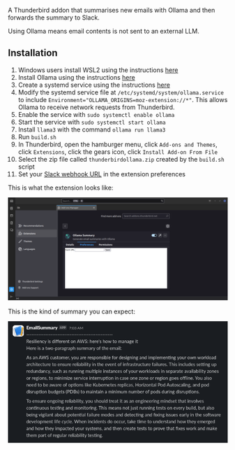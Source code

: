 A Thunderbird addon that summarises new emails with Ollama and then forwards the summary to Slack.

Using Ollama means email contents is not sent to an external LLM.

## Installation

1. Windows users install WSL2 using the instructions [here](https://learn.microsoft.com/en-us/windows/wsl/install)
2. Install Ollama using the instructions [here](https://ollama.com/download/linux)
3. Create a systemd service using the instructions [here](https://github.com/ollama/ollama/blob/main/docs/linux.md#adding-ollama-as-a-startup-service-recommended)
4. Modify the systemd service file at `/etc/systemd/system/ollama.service` to include `Environment="OLLAMA_ORIGINS=moz-extension://*"`. This allows Ollama to receive network requests from Thunderbird.
5. Enable the service with `sudo systemctl enable ollama`
6. Start the service with `sudo systemctl start ollama`
7. Install `llama3` with the command `ollama run llama3`
8. Run `build.sh`
9. In Thunderbird, open the hamburger menu, click `Add-ons and Themes`, click `Extensions`, click the gears icon, click `Install Add-on From File`
10. Select the zip file called `thunderbirdollama.zip` created by the `build.sh` script
11. Set your [Slack webhook URL](https://api.slack.com/messaging/webhooks) in the extension preferences

This is what the extension looks like:

![](extension.png)

This is the kind of summary you can expect:

![](summary.png)